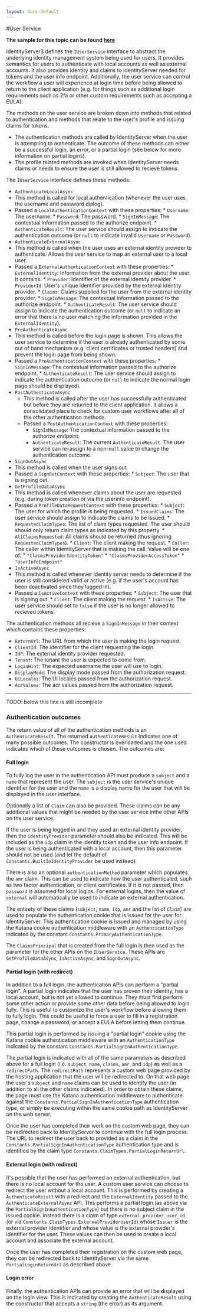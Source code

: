 ```yaml
---
layout: docs-default
---
```


#User Service

**The sample for this topic can be found [here](https://github.com/IdentityServer/IdentityServer3.Samples/tree/master/source/CustomUserService)**

IdentityServer3 defines the `IUserService` interface to abstract the underlying identity management system being used for users. It provides semantics for users to authenticate with local accounts as well as external accounts. It also provides identity and claims to IdentityServer needed for tokens and the user info endpoint. Additionally, the user service can control the workflow a user will experience at login time before being allowed to return to the client application (e.g. for things such as additional login requirements such as 2fa or other custom requirements such as accepting a EULA).

The methods on the user service are broken down into methods that related to authentication and methods that relate to the user's profile and issuing claims for tokens.

* The authentication methods are called by IdentityServer when the user is attempting to authenticate. The outcome of these methods can either be a successful login, an error, or a partial login (see below for more information on partial logins).
* The profile related methods are invoked when IdentityServer needs claims or needs to ensure the user is still allowed to recieve tokens.

The `IUserService` interface defines these methods:

* `AuthenticateLocalAsync`
 * This method is called for local authentication (whenever the user uses the username and password dialog). 
 * Passed a `LocalAuthenticationContext` with these properties:
        * `Username`: The username.
        * `Password`: The password.
        * `SignInMessage`: The contextual information passed to the authorize endpoint.
        * `AuthenticateResult`: The user service should assign to indicate the authentication outcome (or `null` to indicate invalid `Username` or `Password`).
* `AuthenticateExternalAsync`
 * This method is called when the user uses an external identity provider to authenticate. Allows the user service to map an external user to a local user. 
 * Passed a `ExternalAuthenticationContext` with these properties:
        * `ExternalIdentity`: Information from the external provider about the user. It contains:
            * `Provider`: Identifier of the external identity provider.
            * `ProviderId`: User's unique identifier provided by the external identity provider.
            * `Claims`: Claims supplied for the user from the external identity provider.
        * `SignInMessage`: The contextual information passed to the authorize endpoint.
        * `AuthenticateResult`: The user service should assign to indicate the authentication outcome (or `null` to indicate an error that there is no user matching the information provided in the `ExternalIdentity`).
* `PreAuthenticateAsync`
 * This method is called before the login page is shown. This allows the user service to determine if the user is already authenticated by some out of band mechanism (e.g. client certificates or trusted headers) and prevent the login page from being shown.
 * Passed a `PreAuthenticationContext` with these properties:
        * `SignInMessage`: The contextual information passed to the authorize endpoint.
        * `AuthenticateResult`: The user service should assign to indicate the authentication outcome (or `null` to indicate the normal login page should be displayed).
* `PostAuthenticateAsync`
    * This method is called after the user has successfully authenticated but before they are returned to the client application. It allows a consolidated place to check for custom user workflows after all of the other authentication methods.
    * Passed a `PostAuthenticationContext` with these properties:
        * `SignInMessage`: The contextual information passed to the authorize endpoint.
        * `AuthenticateResult`: The current `AuthenticateResult`. The user service can re-assign to a non-`null` value to change the authentication outcome.
* `SignOutAsync`
 * This method is called when the user signs out.
 * Passed a `SignOutContext` with these properties:
        * `Subject`: The user that is signing out.
* `GetProfileDataAsync`
 * This method is called whenever claims about the user are requested (e.g. during token creation or via the userinfo endpoint).
 * Passed a `ProfileDataRequestContext` with these properties:
        * `Subject`: The user for which the profile is being requested.
        * `IssuedClaims`: The user service should assign to indicate the claims to be issued.
        * `RequestedClaimTypes`: The list of claim types requested. The user should should only return claim types as indicated by this property.
        * `AllClaimsRequested`: All claims should be returned (thus ignoring `RequestedClaimTypes`).
        * `Client`: The client making the request.
        * `Caller`: The caller within IdentityServer that is making the call. Value will be one of:
            * `"ClaimsProviderIdentityToken"`
            * `"ClaimsProviderAccessToken"`
            * `"UserInfoEndpoint"`
* `IsActiveAsync`
 * This method is called whenever identity server needs to determine if the user is still considered valid or active (e.g. if the user's account has been deactivated since they logged in).
 * Passed a `IsActiveContext` with these properties:
        * `Subject`: The user that is signing out.
        * `Client`: The client making the request.
        * `IsActive`: The user service should set to `false` if the user is no longer allowed to recieved tokens.

The authentication methods all recieve a `SignInMessage` in their context which contains these properties:

* `ReturnUrl`: The URL from which the user is making the login request.
* `ClientId`: The identifier for the client requesting the login.
* `IdP`: The external identity provider requested.
* `Tenant`: The tenant the user is expected to come from.
* `LoginHint`: The expected username the user will use to login.
* `DisplayMode`: The display mode passed from the authorization request.
* `UiLocales`: The UI locales passed from the authorization request.
* `AcrValues`: The acr values passed from the authorization request.

------------------
TODO: below this line is still incomplete

### Authentication outcomes

The return value of all of the authentication methods is an `AuthenticateResult`. The returned `AuthenticateResult` indicates one of many possible outcomes. The constructor is overloaded and the one used indicates which of these outcomes is chosen. The outcomes are:

#### Full login

To fully log the user in the authentication API must produce a `subject` and a `name` that represent the user. The `subject` is the user service's unique identifier for the user and the `name` is a display name for the 
user that will be displayed in the user interface.

Optionally a list of `Claim` can also be provided. These claims can be any additional values that might be needed by the user service inthe other APIs on the user service.

If the user is being logged in and they used an external identity provider, then the `identityProvider` parameter should also be indicated. This will be included as the `idp` claim in the identity token and the user info endpoint. If the user is being authenticated with a local account, then this parameter should not be used (and let the default of `Constants.BuiltInIdentityProvider` be used instead).

There is also an optional `authenticationMethod` parameter which populates the `amr` claim. This can be used to indicate how the user authenticated, such as two factor authentication, or client certificates. If it is not passed, then `password` is assumed for local logins. For external logins, then the value of `external` will automatically be used to indicate an external authentication. 

The entirety of these claims (`subject`, `name`, `idp`, `amr` and the list of `Claim`) are used to populate the authentication cookie that is issued for the user for IdentityServer. This authentication cookie is issued and managed by using the Katana cookie authentication middleware with an `AuthenticationType` indicated by the constant `Constants.PrimaryAuthenticationType`.

The `ClaimsPrincipal` that is created from the full login is then used as the parameter for the other APIs on the `IUserService`. These APIs are `GetProfileDataAsync`, `IsActiveAsync`, and `SignOutAsync`.

#### Partial login (with redirect)

In addition to a full login, the authentication APIs can perform a "partial login". A partial login indicates that the user has proven their identity, has a local account, but is not yet allowed to continue. They must first perform some other action or provide some other data before being allowed to login fully. This is useful to customize the user's workflow before allowing them to fully login. This could be useful to force a user to fill in a registration page, change a password, or accept a EULA before letting them continue.

This partial login is performed by issuing a "partial login" cookie using the Katana cookie authentication middleware with an `AuthenticationType` indicated by the constant `Constants.PartialSignInAuthenticationType`.

The partial login is indicated with all of the same parameters as described above for a full login (i.e. `subject`, `name`, `claims`, `amr`, and `idp`) as well as a `redirectPath`. The `redirectPath` represents a custom web page provided by the hosting application that the user will be redirected to. On that web page the user's `subject` and `name` claims can be used to identify the user (in addition to all the other claims indicated). In order to obtain these claims, the page must use the Katana authentication middleware to authenticate against the `Constants.PartialSignInAuthenticationType` authentication type, or simply be executing within the same cookie path as IdentityServer on the web server.

Once the user has completed their work on the custom web page, they can be redirected back to IdentityServer to continue with the full login process. The URL to redirect the user back to provided as a claim in the `Constants.PartialSignInAuthenticationType` authentication type and is identified by the claim type `Constants.ClaimTypes.PartialLoginReturnUrl`.

#### External login (with redirect)

It's possible that the user has performed an external authentication, but there is no local account for the user. A custom user service can choose to redirect the user without a local account. This is performed by creating a `AuthenticateResult` with a redirect and the `ExternalIdentity` passed to the `AuthenticateExternalAsync` API. This performs a partial login (as above via the `PartialSignInAuthenticationType`) but there is no subject claim in the issued cookie. Instead there is a claim of type `external_provider_user_id` (or via `Constants.ClaimTypes.ExternalProviderUserId`) whose `Issuer` is the external provider identifier and whose value is the external provider's identifier for the user. These values can then be used to create a local account and associate the external account.

Once the user has completed their registration on the custom web page, they can be redirected back to IdentityServer via the same `PartialLoginReturnUrl` as described above.

#### Login error

Finally, the authentication APIs can provide an error that will be displayed on the login view. This is indicated by creating the `AuthenticateResult` using the constructor that accepts a `string` (the error) as its argument.
